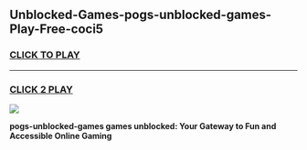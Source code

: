 
## Unblocked-Games-pogs-unblocked-games-Play-Free-coci5
<h3>
<a href="https://premium76.site?title=pogs-unblocked-games&ref=12A">CLICK TO PLAY</a></h3>
<hr>

<h3>
<a href="https://premium76.site?title=pogs-unblocked-games&ref=12A">CLICK 2 PLAY</a>
  
</h3>

<a href="https://premium76.site?title=pogs-unblocked-games&ref=12A"><img src="https://clearcache.store/games.png"></a>


**pogs-unblocked-games games unblocked: Your Gateway to Fun and Accessible Online Gaming**
